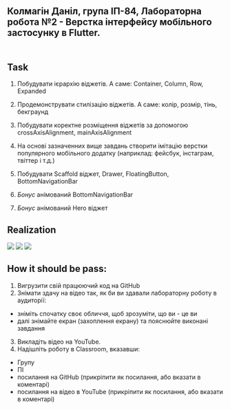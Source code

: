 ## Колмагін Даніл, група ІП-84, Лабораторна робота №2 - Верстка інтерфейсу мобільного застосунку в Flutter.<br/><br/>

## Task

1) Побудувати ієрархію віджетів. А саме: Container, Column, Row, Expanded
2) Продемонструвати стилізацію віджетів. А саме: колір, розмір, тінь, бекграунд
3) Побудувати коректне розміщення віджетів за допомогою crossAxisAlignment, mainAxisAlignment
4) На основі зазначенних вище завдань створити імітацію верстки популярного мобільного додатку (наприклад: фейсбук, інстаграм, твіттер і т.д.)

5) Побудувати Scaffold віджет, Drawer, FloatingButton, BottomNavigationBar
6) *Бонус* анімований BottomNavigationBar
7) *Бонус* анімований Hero віджет

## Realization
<p float="left">
  <img src="https://user-images.githubusercontent.com/43148295/110990401-f2a44500-837b-11eb-9321-c6f09f433a46.png"/>
  <img src="https://user-images.githubusercontent.com/43148295/110990790-7ceca900-837c-11eb-8788-3bae95c3bfc2.png"/> 
  <img src="https://user-images.githubusercontent.com/43148295/110989823-1ca93780-837b-11eb-9bc9-3f84ef5103de.png"/>
</p>

## How it should be pass:

1. Вигрузити свій працюючий код на GitHub
2. Знімати здачу на відео так, як би ви здавали лабораторну роботу в аудиторії:
- зніміть спочатку своє обличчя, щоб зрозуміти, що ви - це ви
- далі знімайте екран (захоплення екрану) та пояснюйте виконані завдання
3. Викладіть відео на YouTube.
4. Надішліть роботу в Classroom, вказавши:
- Групу
- ПІ
- посилання на  GitHub (прикріпити як посилання, або вказати в коментарі)
- посилання на відео в YouTube (прикріпити як посилання, або вказати в коментарі)
